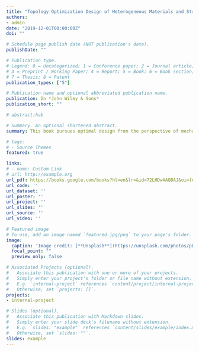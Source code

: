 ```yaml
---
title: "Topology Optimization Design of Heterogeneous Materials and Structures"
authors:
- admin
date: "2019-12-01T00:00:00Z"
doi: ""

# Schedule page publish date (NOT publication's date).
publishDate: ""

# Publication type.
# Legend: 0 = Uncategorized; 1 = Conference paper; 2 = Journal article;
# 3 = Preprint / Working Paper; 4 = Report; 5 = Book; 6 = Book section;
# 7 = Thesis; 8 = Patent
publication_types: ["5"]

# Publication name and optional abbreviated publication name.
publication: In *John Wiley & Sons*
publication_short: ""

# abstract:hab

# Summary. An optional shortened abstract.
summary: This book pursues optimal design from the perspective of mechanical properties and resistance to failure caused by cracks and fatigue. The book abandons the scale separation hypothesis and takes up phase-field modeling, which is at the cutting edge of research and is of high industrial and practical relevance.

# tags:
# - Source Themes
featured: true

links:
# - name: Custom Link
# url: http://example.org
url_pdf: https://books.google.com/books?hl=en&lr=&id=72LHDwAAQBAJ&oi=fnd&pg=PP2&dq=info:Aa-pUIA13ooJ:scholar.google.com&ots=FDttEVtk4C&sig=VcriFaP-3zwueeEjSYMD_n2o0gI#v=onepage&q&f=false
url_code: ''
url_dataset: ''
url_poster: ''
url_project: ''
url_slides: ''
url_source: ''
url_video: ''

# Featured image
# To use, add an image named `featured.jpg/png` to your page's folder. 
image:
  caption: 'Image credit: [**Unsplash**](https://unsplash.com/photos/pLCdAaMFLTE)'
  focal_point: ""
  preview_only: false

# Associated Projects (optional).
#   Associate this publication with one or more of your projects.
#   Simply enter your project's folder or file name without extension.
#   E.g. `internal-project` references `content/project/internal-project/index.md`.
#   Otherwise, set `projects: []`.
projects:
- internal-project

# Slides (optional).
#   Associate this publication with Markdown slides.
#   Simply enter your slide deck's filename without extension.
#   E.g. `slides: "example"` references `content/slides/example/index.md`.
#   Otherwise, set `slides: ""`.
slides: example
---
```

